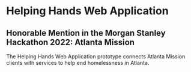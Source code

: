 # Helping Hands Web Application
## Honorable Mention in the Morgan Stanley Hackathon 2022: Atlanta Mission 

The Helping Hands Web Application prototype connects Atlanta Mission clients with services to help end homelessness in Atlanta. 
